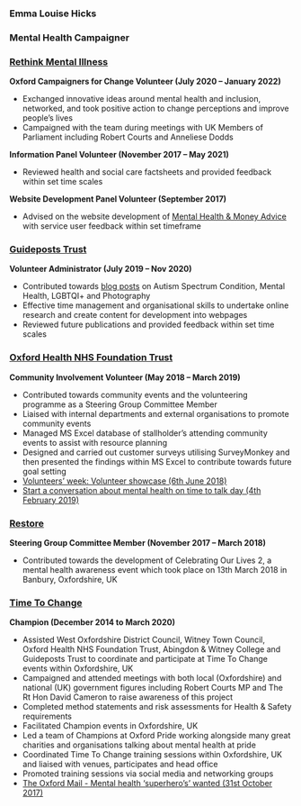 ### Emma Louise Hicks

### Mental Health Campaigner

### [Rethink Mental Illness](https://www.rethink.org/)

**Oxford Campaigners for Change Volunteer (July 2020 – January 2022)**
-	Exchanged innovative ideas around mental health and inclusion, networked, and took positive action to change perceptions and improve people’s lives
-	Campaigned with the team during meetings with UK Members of Parliament including Robert Courts and Anneliese Dodds

**Information Panel Volunteer (November 2017 – May 2021)**
-	Reviewed health and social care factsheets and provided feedback within set time scales

**Website Development Panel Volunteer (September 2017)**
-	Advised on the website development of [Mental Health & Money Advice](https://www.mentalhealthandmoneyadvice.org/) with service user feedback within set timeframe

### [Guideposts Trust](https://guideposts.org.uk/)

**Volunteer Administrator (July 2019 – Nov 2020)**
-	Contributed towards [blog posts](https://guideposts.org.uk/pauls-blogs/) on Autism Spectrum Condition, Mental Health, LGBTQI+ and Photography
-	Effective time management and organisational skills to undertake online research and create content for development into webpages
-	Reviewed future publications and provided feedback within set time scales

### [Oxford Health NHS Foundation Trust](https://www.oxfordhealth.nhs.uk/)

**Community Involvement Volunteer (May 2018 – March 2019)**
-	Contributed towards community events and the volunteering programme as a Steering Group Committee Member
-	Liaised with internal departments and external organisations to promote community events
-	Managed MS Excel database of stallholder’s attending community events to assist with resource planning
-	Designed and carried out customer surveys utilising SurveyMonkey and then presented the findings within MS Excel to contribute towards future goal setting
-	[Volunteers’ week: Volunteer showcase (6th June 2018)](https://www.oxfordhealth.nhs.uk/news/volunteers-week-volunteer-showcase/)
-	[Start a conversation about mental health on time to talk day (4th February 2019)](https://www.oxfordhealth.nhs.uk/news/start-a-conversation-about-mental-health-on-time-to-talk-day/)

### [Restore](https://www.restore.org.uk/)

**Steering Group Committee Member (November 2017 – March 2018)**
-	Contributed towards the development of Celebrating Our Lives 2, a mental health awareness event which took place on 13th March 2018 in Banbury, Oxfordshire, UK

### [Time To Change](https://www.time-to-change.org.uk/)

**Champion (December 2014 to March 2020)**
-	Assisted West Oxfordshire District Council, Witney Town Council, Oxford Health NHS Foundation Trust, Abingdon & Witney College and Guideposts Trust to coordinate and participate at Time To Change events within Oxfordshire, UK
-	Campaigned and attended meetings with both local (Oxfordshire) and national (UK) government figures including Robert Courts MP and The Rt Hon David Cameron to raise awareness of this project
-	Completed method statements and risk assessments for Health & Safety requirements
-	Facilitated Champion events in Oxfordshire, UK
-	Led a team of Champions at Oxford Pride working alongside many great charities and organisations talking about mental health at pride
-	Coordinated Time To Change training sessions within Oxfordshire, UK and liaised with venues, participates and head office
-	Promoted training sessions via social media and networking groups
-	[The Oxford Mail - Mental health ‘superhero’s’ wanted (31st October 2017)](https://www.oxfordmail.co.uk/news/news_bites/15630693.mental-health-superheroes-wanted/)
